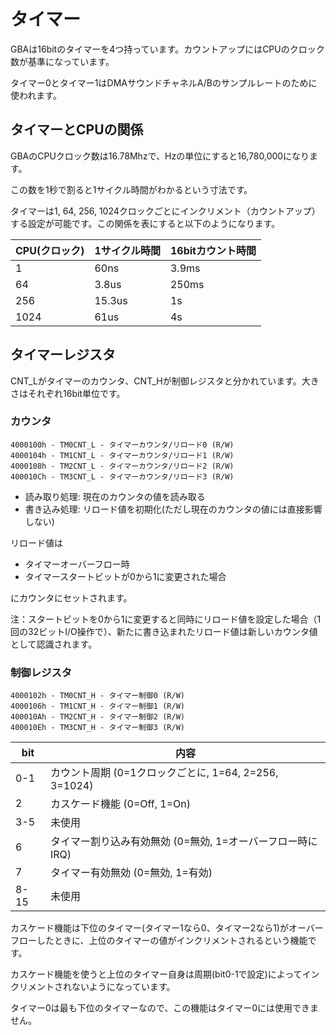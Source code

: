# タイマー

GBAは16bitのタイマーを4つ持っています。カウントアップにはCPUのクロック数が基準になっています。

タイマー0とタイマー1はDMAサウンドチャネルA/Bのサンプルレートのために使われます。

## タイマーとCPUの関係

GBAのCPUクロック数は16.78Mhzで、Hzの単位にすると16,780,000になります。

この数を1秒で割ると1サイクル時間がわかるという寸法です。

タイマーは1, 64, 256, 1024クロックごとにインクリメント（カウントアップ）する設定が可能です。この関係を表にすると以下のようになります。

CPU(クロック) | 1サイクル時間 | 16bitカウント時間
---- | ---- | ----
1 | 60ns | 3.9ms
64 | 3.8us | 250ms
256 | 15.3us | 1s
1024 | 61us | 4s

## タイマーレジスタ

CNT_Lがタイマーのカウンタ、CNT_Hが制御レジスタと分かれています。大きさはそれぞれ16bit単位です。

### カウンタ

```
4000100h - TM0CNT_L - タイマーカウンタ/リロード0 (R/W)
4000104h - TM1CNT_L - タイマーカウンタ/リロード1 (R/W)
4000108h - TM2CNT_L - タイマーカウンタ/リロード2 (R/W)
400010Ch - TM3CNT_L - タイマーカウンタ/リロード3 (R/W)
```

- 読み取り処理: 現在のカウンタの値を読み取る
- 書き込み処理: リロード値を初期化(ただし現在のカウンタの値には直接影響しない)

リロード値は

- タイマーオーバーフロー時
- タイマースタートビットが0から1に変更された場合

にカウンタにセットされます。

注：スタートビットを0から1に変更すると同時にリロード値を設定した場合（1回の32ビットI/O操作で）、新たに書き込まれたリロード値は新しいカウンタ値として認識されます。

### 制御レジスタ

```
4000102h - TM0CNT_H - タイマー制御0 (R/W)
4000106h - TM1CNT_H - タイマー制御1 (R/W)
400010Ah - TM2CNT_H - タイマー制御2 (R/W)
400010Eh - TM3CNT_H - タイマー制御3 (R/W)
```

 bit | 内容
---- | ----
0-1 | カウント周期 (0=1クロックごとに, 1=64, 2=256, 3=1024)
2 | カスケード機能 (0=Off, 1=On) 
3-5 | 未使用
6 | タイマー割り込み有効無効  (0=無効, 1=オーバーフロー時にIRQ)
7 | タイマー有効無効  (0=無効, 1=有効)
8-15 | 未使用

カスケード機能は下位のタイマー(タイマー1なら0、タイマー2なら1)がオーバーフローしたときに、上位のタイマーの値がインクリメントされるという機能です。

カスケード機能を使うと上位のタイマー自身は周期(bit0-1で設定)によってインクリメントされないようになっています。

タイマー0は最も下位のタイマーなので、この機能はタイマー0には使用できません。
